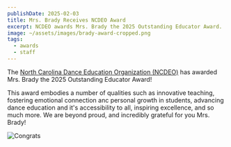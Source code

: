 ```yaml
---
publishDate: 2025-02-03
title: Mrs. Brady Receives NCDEO Award
excerpt: NCDEO awards Mrs. Brady the 2025 Outstanding Educator Award.
image: ~/assets/images/brady-award-cropped.png
tags:
  - awards
  - staff
---
```


The [North Carolina Dance Education Organization (NCDEO)](https://www.ncdeo.org/) has awarded Mrs. Brady the 2025 Outstanding Educator Award!

This award embodies a number of qualities such as innovative teaching, fostering emotional connection anc personal growth in students, advancing dance education and it's accessibility to all, inspiring excellence, and so much more. We are beyond proud, and incredibly grateful for you Mrs. Brady!

![Congrats](~/assets/images/brady-award.jpg)